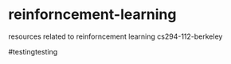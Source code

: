 # reinforncement-learning
resources related to reinforncement learning cs294-112-berkeley

#testingtesting
